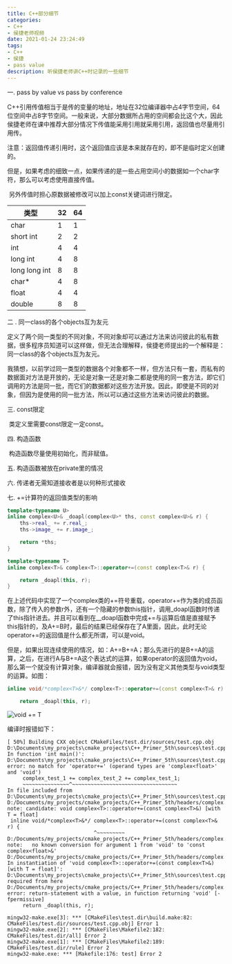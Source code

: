 ```yaml
---
title: C++部分细节
categories: 
- C++
- 侯捷老师视频
date: 2021-01-24 23:24:49
tags: 
- C++
- 侯捷
- pass value
description: 听侯捷老师讲C++时记录的一些细节
---
```


一. pass by value vs pass by conference

​		C++引用传值相当于是传的变量的地址，地址在32位编译器中占4字节空间，64位空间中占8字节空间。一般来说，大部分数据所占用的空间都会比这个大，因此侯捷老师在课中推荐大部分情况下传值能采用引用就采用引用，返回值也尽量用引用传。

​	注意：返回值传递引用时，这个返回值应该是本来就存在的，即不是临时定义创建的。	

​	但是，如果考虑的细致一点，如果传递的是一些占用空间小的数据如一个char字符，那么可以考虑使用直接传值。

​		另外传值时担心原数据被修改可以加上const关键词进行限定。

| 类型          | 32  | 64  |
| ------------- | --- | --- |
| char          | 1   | 1   |
| short int     | 2   | 2   |
| int           | 4   | 4   |
| long int      | 4   | 8   |
| long long int | 8   | 8   |
| char*         | 4   | 8   |
| float         | 4   | 4   |
| double        | 8   | 8   |





二 . 同一class的各个objects互为友元

​		定义了两个同一类型的不同对象，不同对象却可以通过方法来访问彼此的私有数据，很多程序员知道可以这样做，但无法合理解释，侯捷老师提出的一个解释是：同一class的各个objects互为友元。

​		我猜想，以前学过同一类型的数据各个对象都不一样，但方法只有一套，而私有的数据面对方法是开放的，无论是对象一还是对象二都是使用的同一套方法，即它们调用的方法是同一批，而它们的数据都对这些方法开放。因此，即使是不同的对象，但因为是使用的同一批方法，所以可以通过这些方法来访问彼此的数据。



三. const限定

​		类定义里需要const限定一定const。



四. 构造函数

​		构造函数尽量使用初始化，而非赋值。



五.  构造函数被放在private里的情况



六. 传递者无需知道接收者是以何种形式接收



七. +=计算符的返回值类型的影响

```c++
template<typename U>
inline complex<U>& _doapl(complex<U>* ths, const complex<U>& r) {
    ths->real_ += r.real_;
    ths->image_ += r.image_;

    return *ths;
}

template<typename T>
inline complex<T>& complex<T>::operator+=(const complex<T>& r) {

    return _doapl(this, r);
}
```

​		在上述代码中实现了一个complex类的+=符号重载，operator+=作为类的成员函数，除了传入的参数r外，还有一个隐藏的参数this指针，调用_doapl函数时传递了this指针进去。并且可以看到在__doapl函数中完成+=与运算后值是直接赋予this指针的，及A+=B时，最后的结果已经保存在了A里面，因此，此时无论operator+=的返回值是什么都无所谓，可以是void。

​		但是，如果出现连续使用的情况，如：A+=B+=A；那么先进行的是B+=A的运算，之后，在进行A与B+=A这个表达式的运算，如果operator的返回值为void，那么第一个就没有计算对象，编译器就会报错，因为没有定义其他类型与void类型的运算。如图：

```c++
inline void/*complex<T>&*/ complex<T>::operator+=(const complex<T>& r) {

    return _doapl(this, r);
```

![void += T](D:\Documents\my_projects\my_blog\source\_posts\C++部分细节\001.png)

编译时报错如下：

```shell
[ 50%] Building CXX object CMakeFiles/test.dir/sources/test.cpp.obj
D:\Documents\my_projects\cmake_projects\C++_Primer_5th\sources\test.cpp: In function 'int main()':
D:\Documents\my_projects\cmake_projects\C++_Primer_5th\sources\test.cpp:17:20: error: no match for 'operator+=' (operand types are 'complex<float>' and 'void')
     complex_test_1 += complex_test_2 += complex_test_1;
     ~~~~~~~~~~~~~~~^~~~~~~~~~~~~~~~~~~~~~~~~~~~~~~~~~~
In file included from D:\Documents\my_projects\cmake_projects\C++_Primer_5th\sources\test.cpp:4:0:
D:/Documents/my_projects/cmake_projects/C++_Primer_5th/headers/complex.hpp:36:28: note: candidate: void complex<T>::operator+=(const complex<T>&) [with T = float]
 inline void/*complex<T>&*/ complex<T>::operator+=(const complex<T>& r) {
                            ^~~~~~~~~~
D:/Documents/my_projects/cmake_projects/C++_Primer_5th/headers/complex.hpp:36:28: note:   no known conversion for argument 1 from 'void' to 'const complex<float>&'
D:/Documents/my_projects/cmake_projects/C++_Primer_5th/headers/complex.hpp: In instantiation of 'void complex<T>::operator+=(const complex<T>&) [with T = float]':
D:\Documents\my_projects\cmake_projects\C++_Primer_5th\sources\test.cpp:17:41:   required from here
D:/Documents/my_projects/cmake_projects/C++_Primer_5th/headers/complex.hpp:38:26: error: return-statement with a value, in function returning 'void' [-fpermissive]
     return _doapl(this, r);
                          ^
mingw32-make.exe[3]: *** [CMakeFiles\test.dir\build.make:82: CMakeFiles/test.dir/sources/test.cpp.obj] Error 1
mingw32-make.exe[2]: *** [CMakeFiles\Makefile2:182: CMakeFiles/test.dir/all] Error 2
mingw32-make.exe[1]: *** [CMakeFiles\Makefile2:189: CMakeFiles/test.dir/rule] Error 2
mingw32-make.exe: *** [Makefile:176: test] Error 2

```

